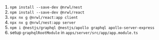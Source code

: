 1. `npm install --save-dev @nrwl/nest`
2. `npm install --save-dev @nrwl/react`
3. `npx nx g @nrwl/react:app client`
4. `npx nx g @nrwl/nest:app server`
5. `npm i @nestjs/graphql @nestjs/apollo graphql apollo-server-express`
6. setup `graphqlRootModule` in `apps/server/src/app/app.module.ts`
